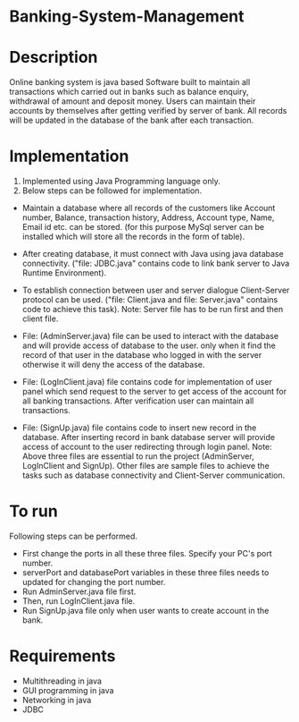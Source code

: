 # Banking-System-Management
# Description
Online banking system is java based Software built to maintain all transactions which carried out in banks such as balance enquiry, withdrawal of amount and deposit money. Users can maintain their accounts by themselves after getting verified by server of bank. All records will be updated in the database of the bank after each transaction. 
# Implementation
1. Implemented using Java Programming language only.
2. Below steps can be followed for implementation.

- Maintain a database where all records of the customers like Account number, Balance, transaction history, Address, Account type, Name, Email id etc. can be stored. (for this purpose MySql server can be installed which will store all the records in the form of table).
- After creating database, it must connect with Java using java database connectivity. ("file: JDBC.java" contains code to link bank server to Java Runtime Environment).
- To establish connection between user and server dialogue Client-Server protocol can be used. ("file: Client.java and file: Server.java" contains code to achieve this task). 
Note: Server file has to be run first and then client file.

- File: (AdminServer.java) file can be used to interact with the database and will provide access of database to the user. only when it find the record of that user in the database who logged in with the server otherwise it will deny the access of the database.
- File: (LogInClient.java) file contains code for implementation of user panel which send request to the server to get access of the account for all banking transactions. After verification user can maintain all transactions.
- File: (SignUp.java) file contains code to insert new record in the database. After inserting record in bank database server will provide access of account to the user redirecting through login panel.
Note: Above three files are essential to run the project (AdminServer, LogInClient and SignUp). Other files are sample files to achieve the tasks such as database connectivity and Client-Server communication. 

# To run
Following steps can be performed.
- First change the ports in all these three files. Specify your PC's port number.
- serverPort and databasePort variables in these three files needs to updated for changing the port number.
- Run AdminServer.java file first.
- Then, run LogInClient.java file.
- Run SignUp.java file only when user wants to create account in the bank.

# Requirements 
- Multithreading in java
- GUI programming in java
- Networking in java
- JDBC 
